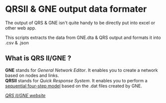 # QRSII & GNE output data formater

The output of QRS & GNE isn't quite handy to be directly put into excel or other web app.

This scripts extracts the data from GNE.dta & QRS output and formats it into .csv & .json

## What is QRS II/GNE ?

**GNE** stands for *General Network Editor*. It enables you to create a network based on nodes and links.  
**QRSII** stands for *Quick Response System*. It enables you to perform a [sequential four-step model](https://en.wikipedia.org/wiki/Transportation_forecasting#Four-step_models) based on the .dat files created by GNE.

*[QRS II/GNE website](http://www.ajhassoc.com/intro.htm)*

